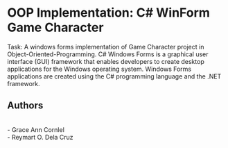 # OOP Implementation: C# WinForm Game Character
Task: A windows forms implementation of Game Character project in Object-Oriented-Programming. C# Windows Forms is a graphical user interface (GUI) framework that enables developers to create desktop applications for the Windows operating system. Windows Forms applications are created using the C# programming language and the .NET framework.
## Authors
<br> - Grace Ann Cornlel
<br> - Reymart O. Dela Cruz
 
